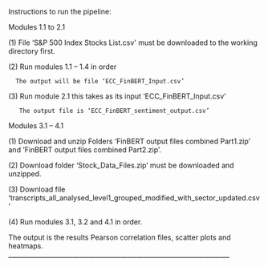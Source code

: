 Instructions to run the pipeline:

Modules 1.1 to 2.1

(1) File ‘S&P 500 Index Stocks List.csv' must be downloaded to the working directory first.

(2) Run modules 1.1 – 1.4 in order

      The output will be file ‘ECC_FinBERT_Input.csv’
      
(3) Run module 2.1 this takes as its input ‘ECC_FinBERT_Input.csv’

       The output file is ‘ECC_FinBERT_sentiment_output.csv’
       
Modules 3.1 – 4.1

(1) Download and unzip Folders ‘FinBERT output files combined Part1.zip’ and ’FinBERT output files combined Part2.zip’.

(2)  Download folder ‘Stock_Data_Files.zip’ must be downloaded and unzipped.

(3)  Download file ‘transcripts_all_analysed_level1_grouped_modified_with_sector_updated.csv’

(4) Run modules 3.1, 3.2 and 4.1 in order.

The output is the results Pearson correlation files, scatter plots and heatmaps.
    _____________________________________________________________________
